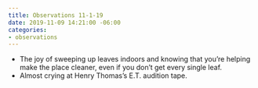 ```yaml
---
title: Observations 11-1-19
date: 2019-11-09 14:21:00 -06:00
categories:
- observations
---
```


- The joy of sweeping up leaves indoors and knowing that you’re helping make the place cleaner, even if you don’t get every single leaf.
- Almost crying at Henry Thomas’s E.T. audition tape.